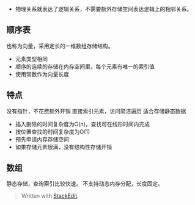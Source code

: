 - 物理关系就表达了逻辑关系，不需要额外存储空间表达逻辑上的相邻关系。
## 顺序表
也称为向量，采用定长的一维数组存储结构。
- 元素类型相同
- 顺序的连续的存储在内存空间里，每个元素有唯一的索引值
- 使用常数作为向量长度
## 特点
没有指针，不花费额外开销
直接索引元素，访问简洁遍历
适合存储静态数据
- 插入删除的时间复杂度为O(n)，查找可在线形时间内完成
- 按位置查找的时间复杂度为O(1)
- 预先申请内存存储空间
- 如果存储元素很满，没有结构性存储开销
## 数组
静态存储，查询索引比较快速。
不支持动态内存分配，长度固定。


> Written with [StackEdit](https://stackedit.io/).
<!--stackedit_data:
eyJoaXN0b3J5IjpbLTE3NzcyNDM2NzMsMjIxMzI5MzgxXX0=
-->